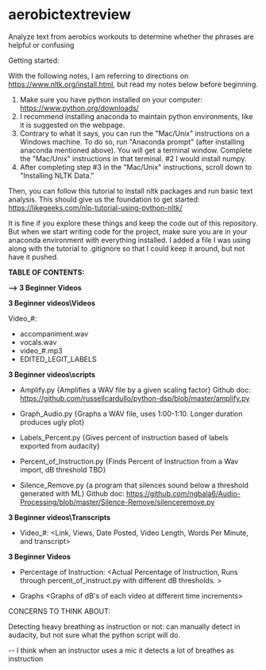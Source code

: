 # aerobictextreview

Analyze text from aerobics workouts to determine whether the phrases are helpful or confusing

Getting started:

With the following notes, I am referring to directions on https://www.nltk.org/install.html, but read my notes below before beginning.
1. Make sure you have python installed on your computer: https://www.python.org/downloads/
2. I recommend installing anaconda to maintain python environments, like it is suggested on the webpage.
3. Contrary to what it says, you can run the "Mac/Unix" instructions on a Windows machine. To do so, run "Anaconda prompt" (after installing anaconda mentioned above). You will get a terminal window. Complete the "Mac/Unix" instructions in that terminal. #2 I would install numpy.
4. After completing step #3 in the "Mac/Unix" instructions, scroll down to "Installing NLTK Data."

Then, you can follow this tutorial to install nltk packages and run basic text analysis. This should give us the foundation to get started: https://likegeeks.com/nlp-tutorial-using-python-nltk/

It is fine if you explore these things and keep the code out of this repository. But when we start writing code for the project, make sure you are in your anaconda environment with everything installed. I added a file I was using along with the tutorial to .gitignore so that I could keep it around, but not have it pushed.


**TABLE OF CONTENTS:** 

**--> 3 Beginner Videos**

**3 Beginner videos\Videos**

Video_#: 
- 	accompaniment.wav 		<Music from using spleeter>
- 	vocals.wav 				<Vocals from using spleeter>	
- 	video_#.mp3 			<original recording in audacity>
- 	EDITED_LEGIT_LABELS 	<labeled timestamp durations of sound detected in video>
	

**3 Beginner videos\scripts**
- Amplify.py 					{Amplifies a WAV file by a given scaling factor}
Github doc: https://github.com/russellcardullo/python-dsp/blob/master/amplify.py

- Graph_Audio.py				{Graphs a WAV file, uses 1:00-1:10. Longer duration produces ugly plot}

- Labels_Percent.py 			{Gives percent of instruction based of labels exported from audacity}

- Percent_of_Instruction.py 	{Finds Percent of Instruction from a Wav import, dB threshold TBD}

- Silence_Remove.py 		{a program that silences sound below a threshold generated with ML}
Github doc: https://github.com/ngbala6/Audio-Processing/blob/master/Silence-Remove/silenceremove.py



**3 Beginner videos\Transcripts**
- Video_#: 			<Link, Views, Date Posted, Video Length, Words Per Minute, and transcript>


**3 Beginner Videos**

- Percentage of Instruction: 	<Actual Percentage of Instruction, Runs through percent_of_instruct.py with different dB thresholds. >


- Graphs						<Graphs of dB's of each video at different time increments>




CONCERNS TO THINK ABOUT:

Detecting heavy breathing as instruction or not: can manually detect in audacity, but not sure what the python 
	script will do. 

-- I think when an instructor uses a mic it detects a lot of breathes as instruction
